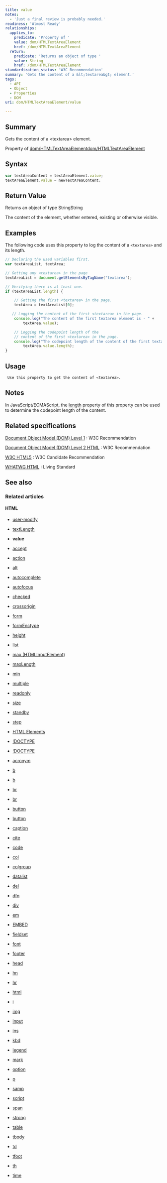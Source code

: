 ```yaml
---
title: value
notes:
  - 'Just a final review is probably needed.'
readiness: 'Almost Ready'
relationships:
  applies_to:
    predicate: 'Property of '
    value: dom/HTMLTextAreaElement
    href: /dom/HTMLTextAreaElement
  return:
    predicate: 'Returns an object of type '
    value: String
    href: /dom/HTMLTextAreaElement
standardization_status: 'W3C Recommendation'
summary: 'Gets the content of a &lt;textarea&gt; element.'
tags:
  - API
  - Object
  - Properties
  - DOM
uri: dom/HTMLTextAreaElement/value

---
```

## <span>Summary</span>

Gets the content of a &lt;textarea&gt; element.

Property of [dom/HTMLTextAreaElement](/dom/HTMLTextAreaElement)[dom/HTMLTextAreaElement](/dom/HTMLTextAreaElement)

## <span>Syntax</span>

``` js
var textAreaContent = textAreaElement.value;
textAreaElement.value = newTextAreaContent;
```

## <span>Return Value</span>

Returns an object of type StringString

The content of the element, whether entered, existing or otherwise visible.

## <span>Examples</span>

The following code uses this property to log the content of a `<textarea>` and its length.

``` js
// Declaring the used variables first.
var textAreaList, textArea;

// Getting any <textarea> in the page
textAreaList = document.getElementsByTagName("textarea");

// Verifying there is at least one.
if (textAreaList.length) {

    // Getting the first <textarea> in the page.
    textArea = textAreaList[0];

   // Logging the content of the first <textarea> in the page.
    console.log("The content of the first textarea element is - " +
        textArea.value);

    // Logging the codepoint length of the
    // content of the first <textarea> in the page.
    console.log("The codepoint length of the content of the first textarea element is - " +
        textArea.value.length);
}
```

## <span>Usage</span>

     Use this property to get the content of <textarea>.

## <span>Notes</span>

In JavaScript/ECMAScript, the [length](/javascript/String/length) property of this property can be used to determine the codepoint length of the content.

## <span>Related specifications</span>

[Document Object Model (DOM) Level 1](http://www.w3.org/TR/REC-DOM-Level-1/level-one-html.html#ID-70715579)
:   W3C Recommendation

[Document Object Model (DOM) Level 2 HTML](http://www.w3.org/TR/DOM-Level-2-HTML/html.html#ID-70715579)
:   W3C Recommendation

[W3C HTML5](http://www.w3.org/TR/html/forms.html#dom-textarea-value)
:   W3C Candidate Recommendation

[WHATWG HTML](http://www.whatwg.org/specs/web-apps/current-work/multipage/forms.html#dom-textarea-value)
:   Living Standard

## <span>See also</span>

### <span>Related articles</span>

#### <span>HTML</span>

-   [user-modify](/css/properties/user-modify)

-   [textLength](/dom/HTMLTextAreaElement/textLength)

-   **value**

-   [accept](/html/attributes/accept)

-   [action](/html/attributes/action)

-   [alt](/html/attributes/alt)

-   [autocomplete](/html/attributes/autocomplete)

-   [autofocus](/html/attributes/autofocus)

-   [checked](/html/attributes/checked)

-   [crossorigin](/html/attributes/crossorigin)

-   [form](/html/attributes/form)

-   [formEnctype](/html/attributes/formEnctype)

-   [height](/html/attributes/height)

-   [list](/html/attributes/list)

-   [max (HTMLInputElement)](/html/attributes/max_(HTMLInputElement))

-   [maxLength](/html/attributes/maxLength)

-   [min](/html/attributes/min)

-   [multiple](/html/attributes/multiple)

-   [readonly](/html/attributes/readonly)

-   [size](/html/attributes/size)

-   [standby](/html/attributes/standby)

-   [step](/html/attributes/step)

-   [HTML Elements](/html/elements)

-   [!DOCTYPE](/html/elements/!DOCTYPE)

-   [!DOCTYPE](/html/elements/!DOCTYPE/ja)

-   [acronym](/html/elements/acronym)

-   [b](/html/elements/b)

-   [b](/html/elements/b/ja)

-   [br](/html/elements/br)

-   [br](/html/elements/br/ja)

-   [button](/html/elements/button)

-   [button](/html/elements/button/ja)

-   [caption](/html/elements/caption)

-   [cite](/html/elements/cite)

-   [code](/html/elements/code)

-   [col](/html/elements/col)

-   [colgroup](/html/elements/colgroup)

-   [datalist](/html/elements/datalist)

-   [del](/html/elements/del)

-   [dfn](/html/elements/dfn)

-   [div](/html/elements/div)

-   [em](/html/elements/em)

-   [EMBED](/html/elements/embed)

-   [fieldset](/html/elements/fieldset)

-   [font](/html/elements/font)

-   [footer](/html/elements/footer)

-   [head](/html/elements/head)

-   [hn](/html/elements/hn)

-   [hr](/html/elements/hr)

-   [html](/html/elements/html)

-   [i](/html/elements/i)

-   [img](/html/elements/img)

-   [input](/html/elements/input)

-   [ins](/html/elements/ins)

-   [kbd](/html/elements/kbd)

-   [legend](/html/elements/legend)

-   [mark](/html/elements/mark)

-   [option](/html/elements/option)

-   [p](/html/elements/p)

-   [samp](/html/elements/samp)

-   [script](/html/elements/script)

-   [span](/html/elements/span)

-   [strong](/html/elements/strong)

-   [table](/html/elements/table)

-   [tbody](/html/elements/tbody)

-   [td](/html/elements/td)

-   [tfoot](/html/elements/tfoot)

-   [th](/html/elements/th)

-   [time](/html/elements/time)
